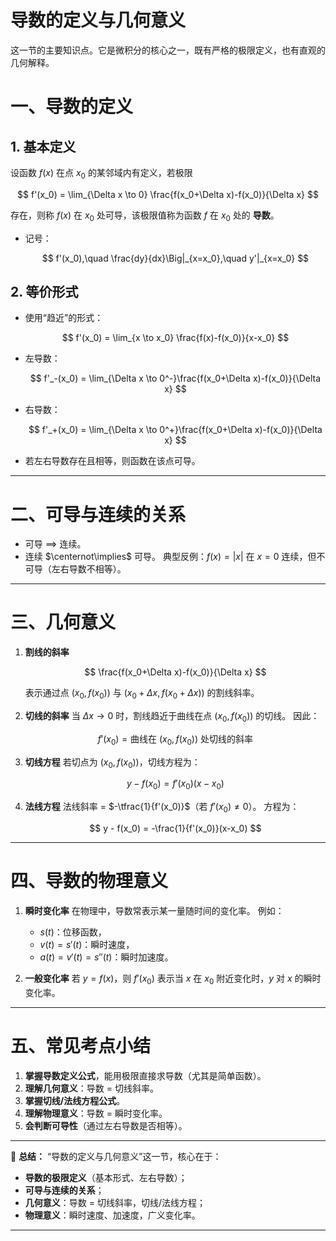 # 导数的定义与几何意义
这一节的主要知识点。它是微积分的核心之一，既有严格的极限定义，也有直观的几何解释。

# 一、导数的定义

## 1. 基本定义

设函数 $f(x)$ 在点 $x_0$ 的某邻域内有定义，若极限

$$
f'(x_0) = \lim_{\Delta x \to 0} \frac{f(x_0+\Delta x)-f(x_0)}{\Delta x}
$$

存在，则称 $f(x)$ 在 $x_0$ 处可导，该极限值称为函数 $f$ 在 $x_0$ 处的 **导数**。

* 记号：

  $$
  f'(x_0),\quad \frac{dy}{dx}\Big|_{x=x_0},\quad y'|_{x=x_0}
  $$

## 2. 等价形式

* 使用“趋近”的形式：

  $$
  f'(x_0) = \lim_{x \to x_0} \frac{f(x)-f(x_0)}{x-x_0}
  $$
* 左导数：

  $$
  f'_-(x_0) = \lim_{\Delta x \to 0^-}\frac{f(x_0+\Delta x)-f(x_0)}{\Delta x}
  $$
* 右导数：

  $$
  f'_+(x_0) = \lim_{\Delta x \to 0^+}\frac{f(x_0+\Delta x)-f(x_0)}{\Delta x}
  $$
* 若左右导数存在且相等，则函数在该点可导。

---

# 二、可导与连续的关系

* 可导 $\implies$ 连续。
* 连续 $\centernot\implies$ 可导。
  典型反例：$f(x)=|x|$ 在 $x=0$ 连续，但不可导（左右导数不相等）。

---

# 三、几何意义

1. **割线的斜率**

   $$
   \frac{f(x_0+\Delta x)-f(x_0)}{\Delta x}
   $$

   表示通过点 $(x_0, f(x_0))$ 与 $(x_0+\Delta x, f(x_0+\Delta x))$ 的割线斜率。

2. **切线的斜率**
   当 $\Delta x \to 0$ 时，割线趋近于曲线在点 $(x_0,f(x_0))$ 的切线。
   因此：

   $$
   f'(x_0) = \text{曲线在 } (x_0,f(x_0)) \text{ 处切线的斜率}
   $$

3. **切线方程**
   若切点为 $(x_0,f(x_0))$，切线方程为：

   $$
   y - f(x_0) = f'(x_0)(x-x_0)
   $$

4. **法线方程**
   法线斜率 = $-\tfrac{1}{f'(x_0)}$（若 $f'(x_0)\ne 0$）。
   方程为：

   $$
   y - f(x_0) = -\frac{1}{f'(x_0)}(x-x_0)
   $$

---

# 四、导数的物理意义

1. **瞬时变化率**
   在物理中，导数常表示某一量随时间的变化率。
   例如：

   * $s(t)$：位移函数，
   * $v(t)=s'(t)$：瞬时速度，
   * $a(t)=v'(t)=s''(t)$：瞬时加速度。

2. **一般变化率**
   若 $y=f(x)$，则 $f'(x_0)$ 表示当 $x$ 在 $x_0$ 附近变化时，$y$ 对 $x$ 的瞬时变化率。

---

# 五、常见考点小结

1. **掌握导数定义公式**，能用极限直接求导数（尤其是简单函数）。
2. **理解几何意义**：导数 = 切线斜率。
3. **掌握切线/法线方程公式**。
4. **理解物理意义**：导数 = 瞬时变化率。
5. **会判断可导性**（通过左右导数是否相等）。

---

📌 **总结：**
“导数的定义与几何意义”这一节，核心在于：

* **导数的极限定义**（基本形式、左右导数）；
* **可导与连续的关系**；
* **几何意义**：导数 = 切线斜率，切线/法线方程；
* **物理意义**：瞬时速度、加速度，广义变化率。

---



